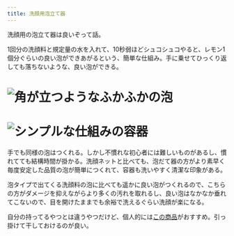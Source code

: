 ```yaml
---
title: 洗顔用泡立て器
---
```

洗顔用の泡立て器は良いぞって話。

1回分の洗顔料と規定量の水を入れて、10秒弱ほどシュコシュコやると、レモン1個分ぐらいの良い泡ができあがるという、簡単な仕組み。手に乗せてひっくり返しても落ちないような、良い泡ができる。

![](https://lh6.googleusercontent.com/JJrQZ2wFByyhDURc5F41ZsL3eRjpf0_ZAPswbrRfdlnuNBXheojQeuyMJdZGdS2ZYUXr4hNew2aRj8et4zu0j-7_NnArj0jaSftefsGRh2S0s_CqjpnzOdRfRmpICH7k34XdK3IXs-lzMQu4vrhgqMNWX3RymQyDQ5Oa2B_YekFqO0plsmqbNYSQ "角が立つようなふかふかの泡")
===============================================================================================================================================================================================================================================

![](https://lh5.googleusercontent.com/d-NbeOzmG5vdR5mnfweBbiZXlx8-x1TO5eL6Bi54yiNBDk1jR8zagqVbFIdiYWNzjVTEN1rj0IIG7uluHuo-gwlZSOpMyUt3L1zOg7hPgioDcCV-COS7TKfn6KWJ5kFS40TDymHCm6AV4KnmJlalpWgJRJE80IjcXXGP0rquG_2avNqJxq7RQsk5 "シンプルな仕組みの容器")
=============================================================================================================================================================================================================================================

手でも同様の泡はつくれる。しかし不慣れな初心者には難しいものがあるし、慣れてても結構時間が掛かる。洗顔ネットと比べても、泡だて器の方がより素早く毎度安定した品質の泡が簡単につくれて、容器も洗いやすく清潔な印象がある。

泡タイプで出てくる洗顔料の泡に比べても遥かに良い泡がつくれるので、こちらの方がダメージを抑えながらより多くの汚れを取れるし、良い泡はなかなか垂れてこないので、目を開けたままでも余裕で洗えるぐらい洗顔が楽になる。

自分の持ってるやつとは違うやつだけど、個人的には[この商品](https://www.amazon.co.jp/dp/B09KMP9GDN)がおすすめ。引っ掛けて干しておけるのが良い。
